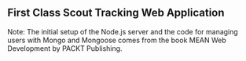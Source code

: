 ## First Class Scout Tracking Web Application

Note: The initial setup of the Node.js server and the code for managing users with Mongo and Mongoose comes from the book MEAN Web Development by PACKT Publishing.